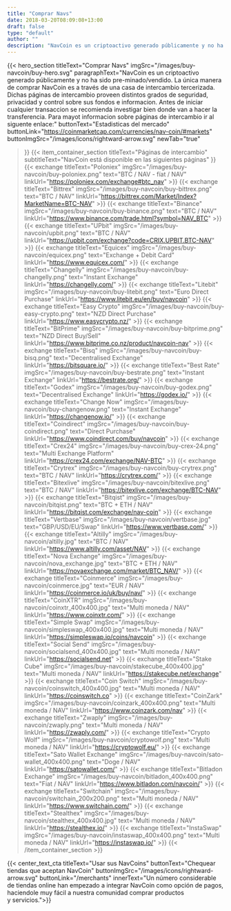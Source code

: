 ```yaml
---
title: "Comprar Navs"
date: 2018-03-20T08:09:08+13:00
draft: false
type: "default"
author: ""
description: "NavCoin es un criptoactivo generado públicamente y no ha sido pre-minado/vendido. La única manera de comprar NavCoin es a través de una casa de intercambio tercerizada."
---
```

{{< hero_section
titleText="Comprar Navs"
imgSrc="/images/buy-navcoin/buy-hero.svg"
paragraphText="NavCoin es un criptoactivo generado públicamente y no ha sido pre-minado/vendido. La única manera de comprar NavCoin es a través de una casa de intercambio tercerizada. Dichas páginas de intercambio proveen distintos grados de seguridad, privacidad y control sobre sus fondos e informacion. Antes de iniciar cualquier transaccion se recomienda investigar bien donde van a hacer la transferencia. Para mayot informacion sobre páginas de intercambio ir al siguente&nbsp;enlace:"
buttonText="Estadisticas del mercado"
buttonLink="https://coinmarketcap.com/currencies/nav-coin/#markets"
buttonImgSrc="/images/icons/rightward-arrow.svg"
newTab="true"
>}}
{{< item_container_section
    titleText="Páginas de intercambio"
    subtitleText="NavCoin está disponible en las siguientes&nbsp;páginas"
>}}
 {{< exchange
        titleText="Poloniex"
        imgSrc="/images/buy-navcoin/buy-poloniex.png"
        text="BTC / NAV - fíat / NAV"
        linkUrl="https://poloniex.com/exchange#btc_nav"
    >}}
    {{< exchange
        titleText="Bittrex"
        imgSrc="/images/buy-navcoin/buy-bittrex.png"
        text="BTC / NAV"
        linkUrl="https://bittrex.com/Market/Index?MarketName=BTC-NAV"
    >}}
    {{< exchange
        titleText="Binance"
        imgSrc="/images/buy-navcoin/buy-binance.png"
        text="BTC / NAV"
        linkUrl="https://www.binance.com/trade.html?symbol=NAV_BTC"
    >}}
    {{< exchange
        titleText="UPbit"
        imgSrc="/images/buy-navcoin/upbit.png"
        text="BTC / NAV"
        linkUrl="https://upbit.com/exchange?code=CRIX.UPBIT.BTC-NAV"
    >}}
    {{< exchange
        titleText="Equicex"
        imgSrc="/images/buy-navcoin/equicex.png"
        text="Exchange + Debit Card"
        linkUrl="https://www.equicex.com/"
    >}}
    {{< exchange
        titleText="Changelly"
        imgSrc="/images/buy-navcoin/buy-changelly.png"
        text="Instant Exchange"
        linkUrl="https://changelly.com/"
    >}}
    {{< exchange
        titleText="Litebit"
        imgSrc="/images/buy-navcoin/buy-litebit.png"
        text="Euro Direct Purchase"
        linkUrl="https://www.litebit.eu/en/buy/navcoin"
    >}}
    {{< exchange
        titleText="Easy Crypto"
        imgSrc="/images/buy-navcoin/buy-easy-crypto.png"
        text="NZD Direct Purchase"
        linkUrl="https://www.easycrypto.nz/"
    >}}
    {{< exchange
        titleText="BitPrime"
        imgSrc="/images/buy-navcoin/buy-bitprime.png"
        text="NZD Direct Buy/Sell"
        linkUrl="https://www.bitprime.co.nz/product/navcoin-nav"
    >}}
    {{< exchange
        titleText="Bisq"
        imgSrc="/images/buy-navcoin/buy-bisq.png"
        text="Decentralised Exchange"
        linkUrl="https://bitsquare.io/"
    >}}
    {{< exchange
        titleText="Best Rate"
        imgSrc="/images/buy-navcoin/buy-bestrate.png"
        text="Instant Exchange"
        linkUrl="https://bestrate.org/"
    >}}
    {{< exchange
        titleText="Godex"
        imgSrc="/images/buy-navcoin/buy-godex.png"
        text="Decentralised Exchange"
        linkUrl="https://godex.io/"
    >}}
    {{< exchange
        titleText="Change Now"
        imgSrc="/images/buy-navcoin/buy-changenow.png"
        text="Instant Exchange"
        linkUrl="https://changenow.io/"
    >}}
    {{< exchange
        titleText="Coindirect"
        imgSrc="/images/buy-navcoin/buy-coindirect.png"
        text="Direct Purchase"
        linkUrl="https://www.coindirect.com/buy/navcoin"
    >}}
    {{< exchange
        titleText="Crex24"
        imgSrc="/images/buy-navcoin/buy-crex-24.png"
        text="Multi Exchange Platform"
        linkUrl="https://crex24.com/exchange/NAV-BTC"
    >}}
    {{< exchange
        titleText="Crytrex"
        imgSrc="/images/buy-navcoin/buy-crytrex.png"
        text="BTC / NAV"
        linkUrl="https://crytrex.com/"
    >}}
    {{< exchange
        titleText="Bitexlive"
        imgSrc="/images/buy-navcoin/bitexlive.png"
        text="BTC / NAV"
        linkUrl="https://bitexlive.com/exchange/BTC-NAV"
    >}}
    {{< exchange
        titleText="Bitqist"
        imgSrc="/images/buy-navcoin/bitqist.png"
        text="BTC + ETH / NAV"
        linkUrl="https://bitqist.com/exchange/nav-coin"
    >}}
    {{< exchange
        titleText="Vertbase"
        imgSrc="/images/buy-navcoin/vertbase.jpg"
        text="GBP/USD/EU/Swap"
        linkUrl="https://www.vertbase.com/"
     >}}
    {{< exchange
        titleText="Altilly"
        imgSrc="/images/buy-navcoin/altilly.jpg"
        text="BTC / NAV"
        linkUrl="https://www.altilly.com/asset/NAV"
    >}}
    {{< exchange
        titleText="Nova Exchange"
        imgSrc="/images/buy-navcoin/nova_exchange.jpg"
        text="BTC + ETH / NAV"
        linkUrl="https://novaexchange.com/market/BTC_NAV/"
    >}}
    {{< exchange
        titleText="Coinmerce"
        imgSrc="/images/buy-navcoin/coinmerce.jpg"
        text="EUR / NAV"
        linkUrl="https://coinmerce.io/uk/buy/nav/"
    >}}
    {{< exchange
        titleText="CoinXTR"
        imgSrc="/images/buy-navcoin/coinxtr_400x400.jpg"
        text="Multi moneda / NAV"
        linkUrl="https://www.coinxtr.com/"
    >}}
    {{< exchange
        titleText="Simple Swap"
        imgSrc="/images/buy-navcoin/simpleswap_400x400.jpg"
        text="Multi moneda / NAV"
        linkUrl="https://simpleswap.io/coins/navcoin"
    >}}
    {{< exchange
        titleText="Social Send"
        imgSrc="/images/buy-navcoin/socialsend_400x400.jpg"
        text="Multi moneda / NAV"
        linkUrl="https://socialsend.net"
    >}}
    {{< exchange
        titleText="Stake Cube"
        imgSrc="/images/buy-navcoin/stakecube_400x400.jpg"
        text="Multi moneda / NAV"
        linkUrl="https://stakecube.net/exchange"
    >}}
    {{< exchange
        titleText="Coin Switch"
        imgSrc="/images/buy-navcoin/coinswitch_400x400.jpg"
        text="Multi moneda / NAV"
        linkUrl="https://coinswitch.co"
    >}}
    {{< exchange
        titleText="CoinZark"
        imgSrc="/images/buy-navcoin/coinzark_400x400.png"
        text="Multi moneda / NAV"
        linkUrl="https://www.coinzark.com/nav"
    >}}
    {{< exchange
        titleText="Zwaply"
        imgSrc="/images/buy-navcoin/zwaply.png"
        text="Multi moneda / NAV"
        linkUrl="https://zwaply.com/"
    >}}
    {{< exchange
        titleText="Crypto Wolf"
        imgSrc="/images/buy-navcoin/cryptowolf.png"
        text="Multi moneda / NAV"
        linkUrl="https://cryptowolf.eu/"
    >}}
    {{< exchange
        titleText="Sato Wallet Exchange"
        imgSrc="/images/buy-navcoin/sato-wallet_400x400.png"
        text="Doge / NAV"
        linkUrl="https://satowallet.com/"
    >}}
    {{< exchange
        titleText="Bitladon Exchange"
        imgSrc="/images/buy-navcoin/bitladon_400x400.png"
        text="Fiat / NAV"
        linkUrl="https://www.bitladon.com/navcoin/"
    >}}
    {{< exchange
        titleText="Switchain"
        imgSrc="/images/buy-navcoin/switchain_200x200.png"
        text="Multi moneda / NAV"
        linkUrl="https://www.switchain.com/"
    >}}
    {{< exchange
        titleText="Stealthex"
        imgSrc="/images/buy-navcoin/stealthex_400x400.jpg"
        text="Multi moneda / NAV"
        linkUrl="https://stealthex.io/"
    >}}
    {{< exchange
        titleText="InstaSwap"
        imgSrc="/images/buy-navcoin/instaswap_400x400.png"
        text="Multi moneda / NAV"
        linkUrl="https://instaswap.io/"
    >}}
{{< /item_container_section >}}

{{< center_text_cta
    titleText="Usar sus NavCoins"
    buttonText="Chequear tiendas que aceptan NavCoin"
    buttonImgSrc="/images/icons/rightward-arrow.svg"
    buttonLink="/merchants"
    innerText="Un número considerable de tiendas online han empezado a integrar NavCoin como opción de pagos, haciendole muy fácil a nuestra comunidad comprar productos y&nbsp;servicios.">}}
